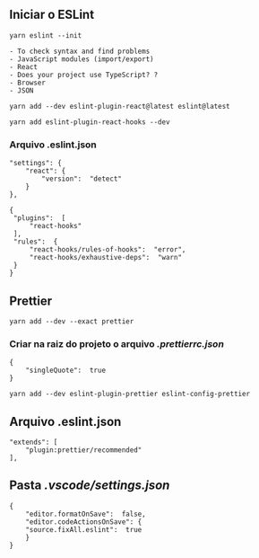## Iniciar o ESLint
```
yarn eslint --init
```
	- To check syntax and find problems
	- JavaScript modules (import/export)
	- React
	- Does your project use TypeScript? ?
	- Browser
	- JSON

```
yarn add --dev eslint-plugin-react@latest eslint@latest
```
```
yarn add eslint-plugin-react-hooks --dev
```

<h3> Arquivo .eslint.json</h3>

```
"settings": {
	"react": {
		"version":  "detect"
	}
},
```

```
{
 "plugins":  [
	 "react-hooks"
 ],
 "rules":  {
	 "react-hooks/rules-of-hooks":  "error",
	 "react-hooks/exhaustive-deps":  "warn"
 }
}
```
## Prettier
```
yarn add --dev --exact prettier
```

<h3>Criar na raiz do projeto o arquivo <i>.prettierrc.json</i></h3>

```
{
	"singleQuote":  true
}
```
```
yarn add --dev eslint-plugin-prettier eslint-config-prettier
```

<h2>Arquivo .eslint.json</h2>

```
"extends": [
	"plugin:prettier/recommended"
],
```

<h2>Pasta <i>.vscode/settings.json</i></h2>

```
{
	"editor.formatOnSave":  false,
	"editor.codeActionsOnSave": {
	"source.fixAll.eslint":  true
	}
}
```
